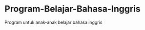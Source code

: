 Program-Belajar-Bahasa-Inggris
=============================

Program untuk anak-anak belajar bahasa inggris
